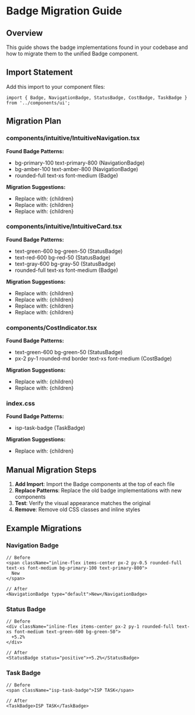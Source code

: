 # Badge Migration Guide

## Overview
This guide shows the badge implementations found in your codebase and how to migrate them to the unified Badge component.

## Import Statement
Add this import to your component files:
```tsx
import { Badge, NavigationBadge, StatusBadge, CostBadge, TaskBadge } from '../components/ui';
```

## Migration Plan


### components/intuitive/IntuitiveNavigation.tsx

**Found Badge Patterns:**
- bg-primary-100 text-primary-800 (NavigationBadge)
- bg-amber-100 text-amber-800 (NavigationBadge)
- rounded-full text-xs font-medium (Badge)

**Migration Suggestions:**
- Replace with: <NavigationBadge type="primary">{children}</NavigationBadge>
- Replace with: <NavigationBadge type="premium">{children}</NavigationBadge>
- Replace with: <Badge variant="general" style="subtle">{children}</Badge>


### components/intuitive/IntuitiveCard.tsx

**Found Badge Patterns:**
- text-green-600 bg-green-50 (StatusBadge)
- text-red-600 bg-red-50 (StatusBadge)
- text-gray-600 bg-gray-50 (StatusBadge)
- rounded-full text-xs font-medium (Badge)

**Migration Suggestions:**
- Replace with: <StatusBadge status="positive">{children}</StatusBadge>
- Replace with: <StatusBadge status="negative">{children}</StatusBadge>
- Replace with: <StatusBadge status="neutral">{children}</StatusBadge>
- Replace with: <Badge variant="general" style="subtle">{children}</Badge>


### components/CostIndicator.tsx

**Found Badge Patterns:**
- text-green-600 bg-green-50 (StatusBadge)
- px-2 py-1 rounded-md border text-xs font-medium (CostBadge)

**Migration Suggestions:**
- Replace with: <StatusBadge status="positive">{children}</StatusBadge>
- Replace with: <CostBadge type="credits">{children}</CostBadge>


### index.css

**Found Badge Patterns:**
- isp-task-badge (TaskBadge)

**Migration Suggestions:**
- Replace with: <TaskBadge>{children}</TaskBadge>


## Manual Migration Steps

1. **Add Import**: Import the Badge components at the top of each file
2. **Replace Patterns**: Replace the old badge implementations with new components
3. **Test**: Verify the visual appearance matches the original
4. **Remove**: Remove old CSS classes and inline styles

## Example Migrations

### Navigation Badge
```tsx
// Before
<span className="inline-flex items-center px-2 py-0.5 rounded-full text-xs font-medium bg-primary-100 text-primary-800">
  New
</span>

// After
<NavigationBadge type="default">New</NavigationBadge>
```

### Status Badge
```tsx
// Before
<div className="inline-flex items-center px-2 py-1 rounded-full text-xs font-medium text-green-600 bg-green-50">
  +5.2%
</div>

// After
<StatusBadge status="positive">+5.2%</StatusBadge>
```

### Task Badge
```tsx
// Before
<span className="isp-task-badge">ISP TASK</span>

// After
<TaskBadge>ISP TASK</TaskBadge>
```
